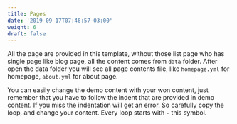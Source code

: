 ```yaml
---
title: Pages
date: '2019-09-17T07:46:57-03:00'
weight: 6
draft: false
---
```

All the page are provided in this template, without those list page who has single page like blog page, all the content comes from `data` folder. After open the data folder you will see all page contents file, like `homepage.yml` for homepage, `about.yml` for about page.

You can easily change the demo content with your won content, just remember that you have to follow the indent that are provided in demo content. If you miss the indentation will get an error. So carefully copy the loop, and change your content. Every loop starts with `-` this symbol.